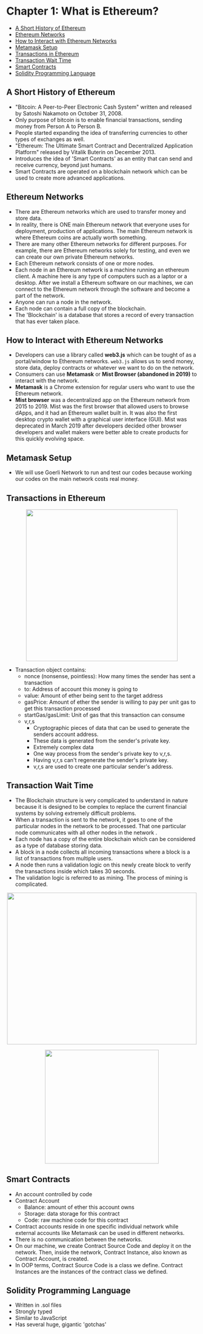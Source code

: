 # Chapter 1: What is Ethereum?

- [A Short History of Ethereum](#a-short-history-of-ethereum)
- [Ethereum Networks](#ethereum-networks)
- [How to Interact with Ethereum Networks](#how-to-interact-with-ethereum-networks)
- [Metamask Setup](#metamask-setup)
- [Transactions in Ethereum](#transactions-in-ethereum)
- [Transaction Wait Time](#transaction-wait-time)
- [Smart Contracts](#smart-contracts)
- [Solidity Programming Language](#solidity-programming-language)

## A Short History of Ethereum

- "Bitcoin: A Peer-to-Peer Electronic Cash System" written and released by Satoshi Nakamoto on October 31, 2008.
- Only purpose of bitcoin is to enable financial transactions, sending money from Person A to Person B.
- People started expanding the idea of transferring currencies to other types of exchanges as well.
- "Ethereum: The Ultimate Smart Contract and Decentralized Application Platform" released by Vitalik Buterin on December 2013.
- Introduces the idea of 'Smart Contracts' as an entity that can send and receive currency, beyond just humans.
- Smart Contracts are operated on a blockchain network which can be used to create more advanced applications.

## Ethereum Networks

- There are Ethereum networks which are used to transfer money and store data.
- In reality, there is ONE main Ethereum network that everyone uses for deployment, production of applications. The main Ethereum network is where Ethereum coins are actually worth something.
- There are many other Ethereum networks for different purposes. For example, there are Ethereum networks solely for testing, and even we can create our own private Ethereum networks.
- Each Ethereum network consists of one or more nodes.
- Each node in an Ethereum network is a machine running an ethereum client. A machine here is any type of computers such as a laptor or a desktop. After we install a Ethereum software on our machines, we can connect to the Ethereum network through the software and become a part of the network.
- Anyone can run a node in the network.
- Each node can contain a full copy of the blockchain.
- The 'Blockchain' is a database that stores a record of every transaction that has ever taken place.

## How to Interact with Ethereum Networks

- Developers can use a library called **web3.js** which can be tought of as a portal/window to Ethereum networks. `web3.js` allows us to send money, store data, deploy contracts or whatever we want to do on the network.
- Consumers can use **Metamask** or **Mist Browser (abandoned in 2019)** to interact with the network. 
- **Metamask** is a Chrome extension for regular users who want to use the Ethereum network. 
- **Mist browser** was a decentralized app on the Ethereum network from 2015 to 2019. Mist was the first browser that allowed users to browse dApps, and it had an Ethereum wallet built in. It was also the first desktop crypto wallet with a graphical user interface (GUI). Mist was deprecated in March 2019 after developers decided other browser developers and wallet makers were better able to create products for this quickly evolving space.

## Metamask Setup

- We will use Goerli Network to run and test our codes because working our codes on the main network costs real money.

## Transactions in Ethereum

<p align="center">
  <img width="400" height="400" src="https://user-images.githubusercontent.com/41933169/217088718-72eefc4f-faf9-4a66-82cc-b1415aa187fb.png">
</p>

- Transaction object contains:
  - nonce (nonsense, pointless): How many times the sender has sent a transaction
  - to: Address of account this money is going to
  - value: Amount of ether being sent to the target address
  - gasPrice: Amount of ether the sender is willing to pay per unit gas to get this transaction processed
  - startGas/gasLimit: Unit of gas that this transaction can consume
  - v,r,s
    - Cryptographic pieces of data that can be used to generate the senders account address. 
    - These data is generated from the sender's private key.
    - Extremely complex data 
    - One way process from the sender's private key to v,r,s.
    - Having v,r,s can't regenerate the sender's private key.
    - v,r,s are used to create one particular sender's address.

## Transaction Wait Time

- The Blockchain structure is very complicated to understand in nature because it is designed to be complex to replace the current financial systems by solving extremely difficult problems.
- When a transaction is sent to the network, it goes to one of the particular nodes in the network to be processed. That one particular node communicates with all other nodes in the network .
- Each node has a copy of the entire blockchain which can be considered as a type of database storing data.
- A block in a node collects all incoming transactions where a block is a list of transactions from multiple users.
- A node then runs a validation logic on this newly create block to verify the transactions inside which takes 30 seconds.
- The validation logic is referred to as mining. The process of mining is complicated.

<p align="center">
  <img width="500" height="400" src="https://user-images.githubusercontent.com/41933169/218238910-c68389b0-f9f0-4b9c-b734-30ec2020afdd.png">
</p>

<p align="center">
  <img width="300" height="300" src="https://user-images.githubusercontent.com/41933169/218238928-8236c26a-3a18-46f7-b16f-a2a6ee68b40e.png">
</p>

## Smart Contracts

- An account controlled by code
- Contract Account
  - Balance: amount of ether this account owns
  - Storage: data storage for this contract
  - Code: raw machine code for this contract
- Contract accounts reside in one specific individual network while external accounts like Metamask can be used in different networks.
- There is no communication between the networks.
- On our machine, we create Contract Source Code and deploy it on the network. Then, inside the network, Contract Instance, also known as Contract Account, is created.
- In OOP terms, Contract Source Code is a class we define. Contract Instances are the instances of the contract class we defined.

## Solidity Programming Language

- Written in .sol files
- Strongly typed
- Similar to JavaScript
- Has several huge, gigantic 'gotchas'


